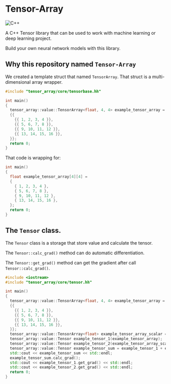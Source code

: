 # Tensor-Array

![C++](https://img.shields.io/badge/C%2B%2B-17-blue)

A C++ Tensor library that can be used to work with machine learning or deep learning project.

Build your own neural network models with this library.



## Why this repository named `Tensor-Array`

We created a template struct that named `TensorArray`. That struct is a multi-dimensional array wrapper.

```C++
#include "tensor_array/core/tensorbase.hh"

int main()
{
  tensor_array::value::TensorArray<float, 4, 4> example_tensor_array =
  {{
    {{ 1, 2, 3, 4 }},
    {{ 5, 6, 7, 8 }},
    {{ 9, 10, 11, 12 }},
    {{ 13, 14, 15, 16 }},
  }};
  return 0;
}

```

That code is wrapping for:

```C++
int main()
{
  float example_tensor_array[4][4] =
  {
    { 1, 2, 3, 4 },
    { 5, 6, 7, 8 },
    { 9, 10, 11, 12 },
    { 13, 14, 15, 16 },
  };
  return 0;
}

```

## The `Tensor` class.

The `Tensor` class is a storage that store value and calculate the tensor.

The `Tensor::calc_grad()` method can do automatic differentiation.

The `Tensor::get_grad()` method can get the gradient after call `Tensor::calc_grad()`.


```C++
#include <iostream>
#include "tensor_array/core/tensor.hh"

int main()
{
  tensor_array::value::TensorArray<float, 4, 4> example_tensor_array =
  {{
    {{ 1, 2, 3, 4 }},
    {{ 5, 6, 7, 8 }},
    {{ 9, 10, 11, 12 }},
    {{ 13, 14, 15, 16 }},
  }};
  tensor_array::value::TensorArray<float> example_tensor_array_scalar = {100};
  tensor_array::value::Tensor example_tensor_1(example_tensor_array);
  tensor_array::value::Tensor example_tensor_2(example_tensor_array_scalar);
  tensor_array::value::Tensor example_tensor_sum = example_tensor_1 + example_tensor_2;
  std::cout << example_tensor_sum << std::endl;
  example_tensor_sum.calc_grad();
  std::cout << example_tensor_1.get_grad() << std::endl;
  std::cout << example_tensor_2.get_grad() << std::endl;
  return 0;
}

```


